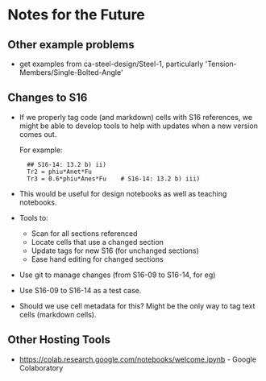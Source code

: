 # Notes for the Future

## Other example problems

* get examples from ca-steel-design/Steel-1, particularly 'Tension-Members/Single-Bolted-Angle'

## Changes to S16

* If we properly tag code (and markdown) cells with S16 references,
  we might be able to develop tools to help with updates when a new version
  comes out. 
  
  For example:

        ## S16-14: 13.2 b) ii)
        Tr2 = phiu*Anet*Fu
        Tr3 = 0.6*phiu*Anes*Fu    # S16-14: 13.2 b) iii)
  
* This would be useful for design notebooks as well as teaching notebooks.

* Tools to:
  * Scan for all sections referenced
  * Locate cells that use a changed section
  * Update tags for new S16 (for unchanged sections)
  * Ease hand editing for changed sections
  
* Use git to manage changes (from S16-09 to S16-14, for eg)

* Use S16-09 to S16-14 as a test case.

* Should we use cell metadata for this?  Might be the only way to tag text cells (markdown cells).

## Other Hosting Tools

* https://colab.research.google.com/notebooks/welcome.ipynb  - Google Colaboratory
